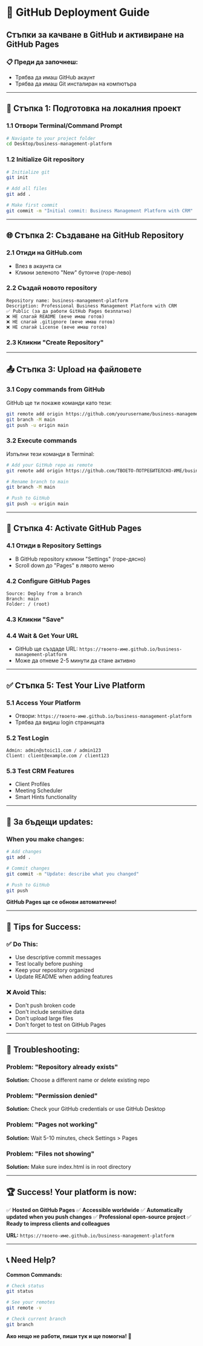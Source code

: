 # 🚀 GitHub Deployment Guide

## Стъпки за качване в GitHub и активиране на GitHub Pages

### 📋 **Преди да започнеш:**
- Трябва да имаш GitHub акаунт
- Трябва да имаш Git инсталиран на компютъра

---

## 🔧 **Стъпка 1: Подготовка на локалния проект**

### **1.1 Отвори Terminal/Command Prompt**
```bash
# Navigate to your project folder
cd Desktop/business-management-platform
```

### **1.2 Initialize Git repository**
```bash
# Initialize git
git init

# Add all files
git add .

# Make first commit
git commit -m "Initial commit: Business Management Platform with CRM"
```

---

## 🌐 **Стъпка 2: Създаване на GitHub Repository**

### **2.1 Отиди на GitHub.com**
- Влез в акаунта си
- Кликни зеленото "New" бутонче (горе-лево)

### **2.2 Създай новото repository**
```
Repository name: business-management-platform
Description: Professional Business Management Platform with CRM
✅ Public (за да работи GitHub Pages безплатно)
❌ НЕ слагай README (вече имаш готов)
❌ НЕ слагай .gitignore (вече имаш готов)
❌ НЕ слагай License (вече имаш готов)
```

### **2.3 Кликни "Create Repository"**

---

## 📤 **Стъпка 3: Upload на файловете**

### **3.1 Copy commands from GitHub**
GitHub ще ти покаже команди като тези:

```bash
git remote add origin https://github.com/yourusername/business-management-platform.git
git branch -M main
git push -u origin main
```

### **3.2 Execute commands**
Изпълни тези команди в Terminal:

```bash
# Add your GitHub repo as remote
git remote add origin https://github.com/ТВОЕТО-ПОТРЕБИТЕЛСКО-ИМЕ/business-management-platform.git

# Rename branch to main
git branch -M main

# Push to GitHub
git push -u origin main
```

---

## 🌟 **Стъпка 4: Activate GitHub Pages**

### **4.1 Отиди в Repository Settings**
- В GitHub repository кликни "Settings" (горе-дясно)
- Scroll down до "Pages" в лявото меню

### **4.2 Configure GitHub Pages**
```
Source: Deploy from a branch
Branch: main
Folder: / (root)
```

### **4.3 Кликни "Save"**

### **4.4 Wait & Get Your URL**
- GitHub ще създаде URL: `https://твоето-име.github.io/business-management-platform`
- Може да отнеме 2-5 минути да стане активно

---

## ✅ **Стъпка 5: Test Your Live Platform**

### **5.1 Access Your Platform**
- Отвори: `https://твоето-име.github.io/business-management-platform`
- Трябва да видиш login страницата

### **5.2 Test Login**
```
Admin: admin@stoic11.com / admin123
Client: client@example.com / client123
```

### **5.3 Test CRM Features**
- Client Profiles
- Meeting Scheduler
- Smart Hints functionality

---

## 🔄 **За бъдещи updates:**

### **When you make changes:**
```bash
# Add changes
git add .

# Commit changes
git commit -m "Update: describe what you changed"

# Push to GitHub
git push
```

**GitHub Pages ще се обнови автоматично!**

---

## 🎯 **Tips for Success:**

### **✅ Do This:**
- Use descriptive commit messages
- Test locally before pushing
- Keep your repository organized
- Update README when adding features

### **❌ Avoid This:**
- Don't push broken code
- Don't include sensitive data
- Don't upload large files
- Don't forget to test on GitHub Pages

---

## 🚨 **Troubleshooting:**

### **Problem: "Repository already exists"**
**Solution:** Choose a different name or delete existing repo

### **Problem: "Permission denied"**
**Solution:** Check your GitHub credentials or use GitHub Desktop

### **Problem: "Pages not working"**
**Solution:** Wait 5-10 minutes, check Settings > Pages

### **Problem: "Files not showing"**
**Solution:** Make sure index.html is in root directory

---

## 🏆 **Success! Your platform is now:**

✅ **Hosted on GitHub Pages**
✅ **Accessible worldwide**
✅ **Automatically updated when you push changes**
✅ **Professional open-source project**
✅ **Ready to impress clients and colleagues**

**URL:** `https://твоето-име.github.io/business-management-platform`

---

## 📞 **Need Help?**

**Common Commands:**
```bash
# Check status
git status

# See your remotes
git remote -v

# Check current branch
git branch
```

**Ако нещо не работи, пиши тук и ще помогна! 💪**
